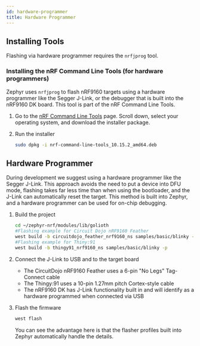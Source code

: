 ```yaml
---
id: hardware-programmer
title: Hardware Programmer
---
```


## Installing Tools

Flashing via hardware programmer requires the `nrfjprog` tool.

### Installing the nRF Command Line Tools (for hardware programmers)

Zephyr uses `nrfjprog` to flash nRF9160 targets using a hardware programmer like the Segger J-Link, or the debugger that is built into the nRF9160 DK board. This tool is part of the nRF Command Line Tools.

1. Go to the [nRF Command Line Tools](https://www.nordicsemi.com/Products/Development-tools/nrf-command-line-tools/download) page. Scroll down, select your operating system, and download the installer package.

2. Run the installer

    ```bash
    sudo dpkg -i nrf-command-line-tools_10.15.2_amd64.deb
    ```

## Hardware Programmer

During development we suggest using a hardware programmer like the Segger J-Link. This approach avoids the need to put a device into DFU mode, flashing takes far less time than when using the bootloader, and the J-Link can automatically reset the target. This method is built into Zephyr, and a hardware programmer can be used for on-chip debugging.

1. Build the project

    ```bash
    cd ~/zephyr-nrf/modules/lib/golioth
    #Flashing example for Circuit Dojo nRF9160 Feather
    west build -b circuitdojo_feather_nrf9160_ns samples/basic/blinky -p
    #Flashing example for Thiny:91
    west build -b thingy91_nrf9160_ns samples/basic/blinky -p
    ```

2. Connect the J-Link to USB and to the target board

    * The CircuitDojo nRF9160 Feather uses a 6-pin "No Legs" Tag-Connect cable
    * The Thingy:91 uses a 10-pin 1.27mm pitch Cortex-style cable
    * The nRF9160 DK has J-Link functionality built in and will identify as a hardware programmed when connected via USB

3. Flash the firmware

    ```bash
    west flash
    ```

    You can see the advantage here is that the flasher profiles built into Zephyr automatically handle the details.
